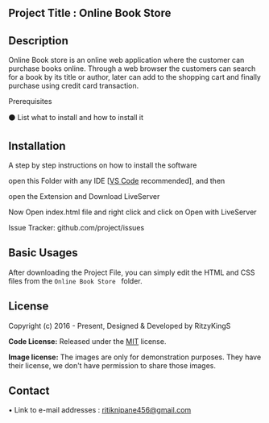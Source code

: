 ## Project Title : Online Book Store 


## Description 

Online Book store is an online web application where the customer can purchase books online. Through a web browser the customers can search for a book by its title or author, later can add to the shopping cart and finally purchase using credit card transaction. 

Prerequisites 

⚫ List what to install and how to install it 

## Installation 

A step by step instructions on how to install the software 

open this Folder with any IDE [[VS Code](https://code.visualstudio.com/) recommended], and then 

open the Extension and Download LiveServer 

Now Open index.html file and right click and click on Open with LiveServer

Issue Tracker: github.com/project/issues 


## Basic Usages

After downloading the Project File, you can simply edit the HTML and CSS files from the `Online Book Store ` folder.


## License

Copyright (c) 2016 - Present, Designed & Developed by RitzyKingS

**Code License:** Released under the [MIT](https://github.com/RitzyKingS/Project/blob/main/LICENSE) license.

**Image license:** The images are only for demonstration purposes. They have their license, we don't have permission to share those images.


## Contact 

• Link to e-mail addresses : ritiknipane456@gmail.com
